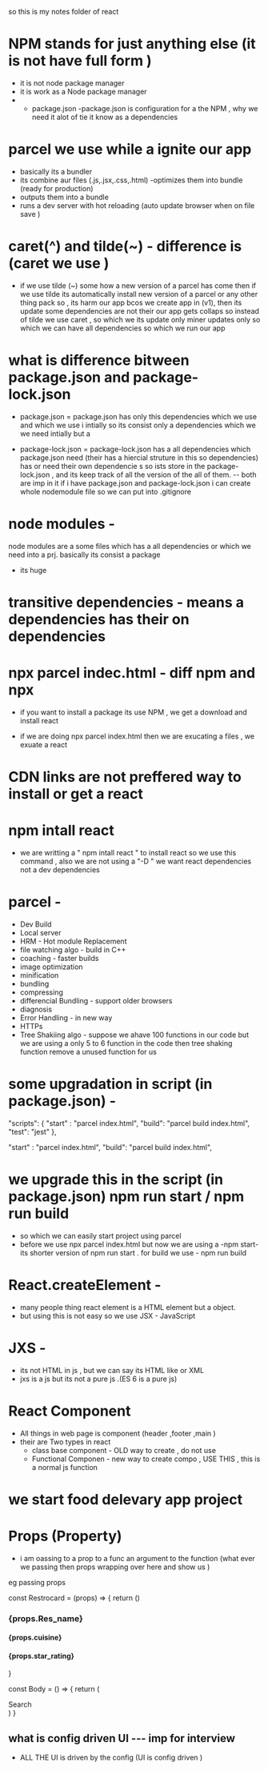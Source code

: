 so this is my notes folder of react

# NPM stands for just anything else (it is not have full form )

- it is not node package manager
- it is work as a Node package manager
- - package.json -package.json is configuration for a the NPM , why we need it alot of tie it know as a dependencies

# parcel we use while a ignite our app

- basically its a bundler
- its combine aur files (.js,.jsx,.css,.html)
  -optimizes them into bundle (ready for production)
- outputs them into a bundle
- runs a dev server with hot reloading (auto update browser when on file save )

# caret(^) and tilde(~) - difference is (caret we use )

- if we use tilde (~) some how a new version of a parcel has come then if we use tilde its
  automatically install new version of a parcel or any other thing pack so , its harm our
  app bcos we create app in (v1), then its update some dependencies are not their our app
  gets collaps so instead of tilde we use caret , so which we its update only miner updates
  only so which we can have all dependencies so which we run our app

# what is difference bitween package.json and package-lock.json

- package.json = package.json has only this dependencies which we use and which we use i
  intially so its consist only a dependencies which we we need intially but a

- package-lock.json = package-lock.json has a all dependencies which package.json need
  (their has a hiercial struture in this so dependencies) has or need their own dependencie
  s so ists store in the package-lock.json , and its keep track of all the version of the
  all of them.
  -- both are imp in it
  if i have package.json and package-lock.json i can create whole nodemodule file so we can
  put into .gitignore

# node modules -

node modules are a some files which has a all dependencies or which we need into a prj.
basically its consist a package

- its huge

# transitive dependencies - means a dependencies has their on dependencies

# npx parcel indec.html - diff npm and npx

- if you want to install a package its use NPM , we get a download and install react

- if we are doing npx parcel index.html then we are exucating a files , we exuate a react

# CDN links are not preffered way to install or get a react

# npm intall react

- we are writting a " npm intall react " to install react so we use this command , also
  we are not using a "-D " we want react dependencies not a dev dependencies

# parcel -

- Dev Build
- Local server
- HRM - Hot module Replacement
- file watching algo - build in C++
- coaching - faster builds
- image optimization
- minification
- bundling
- compressing
- differencial Bundling - support older browsers
- diagnosis
- Error Handling - in new way
- HTTPs
- Tree Shakiing algo - suppose we ahave 100 functions in our code but we are using a only 5 to 6 function in the code then tree shaking function remove a unused function for us

# some upgradation in script (in package.json) -

"scripts": {
"start" : "parcel index.html",
"build": "parcel build index.html",
"test": "jest"
},

"start" : "parcel index.html",
"build": "parcel build index.html",

# we upgrade this in the script (in package.json) npm run start / npm run build

- so which we can easily start project using parcel
- before we use npx parcel index.html but now we are using a -npm start- its shorter version of npm run start . for build we use - npm run build

# React.createElement -

- many people thing react element is a HTML element but a object.
- but using this is not easy so we use JSX - JavaScript

# JXS -

- its not HTML in js , but we can say its HTML like or XML
- jxs is a js but its not a pure js .(ES 6 is a pure js)

# React Component

- All things in web page is component (header ,footer ,main )
- their are Two types in react
  - class base component - OLD way to create , do not use
  - Functional Componen - new way to create compo , USE THIS , this is a normal js function

# we start food delevary app project

# Props (Property)

- i am oassing to a prop to a func an argument to the function (what ever we passing then props wrapping over here
  and show us )

eg passing props

const Restrocard = (props) => {
return ()

  <h3>{props.Res_name}</h3>
      <h4> {props.cuisine} </h4>
      <h4>{props.star_rating}</h4>
}

const Body = () => {
return (
<div className="Body">
<div className="Search">Search</div>
<div className="Res-container">
<Restrocard
          Res_name="Meghana food"
          cuisine="Biryani , pulav"
          star_rating="4.4"
        />
)
}

## what is config driven UI             --- imp for interview

- ALL THE UI is driven by the config (UI is config driven )


